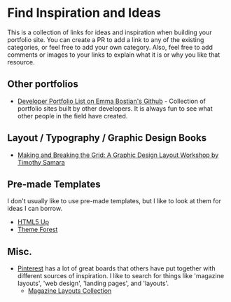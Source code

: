 # Find Inspiration and Ideas

This is a collection of links for ideas and inspiration when building your portfolio site.   You can create a PR to add a link to any of the existing categories, or feel free to add your own category. Also, feel free to add comments or images to your links to explain what it is or why you like that resource.

## Other portfolios
- [Developer Portfolio List on Emma Bostian's Github](https://github.com/emmabostian/developer-portfolios) - Collection of portfolio sites built by other developers. It is always fun to see what other people in the field have created.

## Layout / Typography / Graphic Design Books
- [Making and Breaking the Grid: A Graphic Design Layout Workshop by Timothy Samara](https://www.amazon.com/Making-Breaking-Grid-Graphic-Workshop/dp/1592531253) 

## Pre-made Templates
I don't usually like to use pre-made templates, but I like to look at them for ideas I can borrow. 
- [HTML5 Up](https://html5up.net/)
- [Theme Forest](https://themeforest.net/category/wordpress)


## Misc. 
- [Pinterest](https://www.pinterest.com/) has a lot of great boards that others have put together with different sources of inspiration. I like to search for things like 'magazine layouts', 'web design', 'landing pages', and 'layouts'. 
    - [Magazine Layouts Collection](https://www.pinterest.com/yoffy/magazine-layouts/)